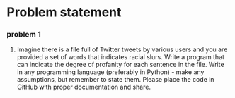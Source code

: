 # Problem statement
### problem 1
1. Imagine there is a file full of Twitter tweets by various users and you are provided a set of words that indicates racial slurs. Write a program that can indicate the degree of profanity for each sentence in the file.  Write in any programming language (preferably in Python) - make any assumptions, but remember to state them. Please place the code in GitHub with proper documentation and share.

